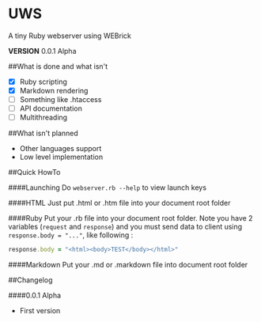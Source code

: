 # UWS
A tiny Ruby webserver using WEBrick

**VERSION** 0.0.1 Alpha<br/>

##What is done and what isn't

 - [x] Ruby scripting
 - [x] Markdown rendering
 - [ ] Something like .htaccess
 - [ ] API documentation
 - [ ] Multithreading

##What isn't planned
 - Other languages support
 - Low level implementation
 
##Quick HowTo

####Launching
Do `webserver.rb --help` to view launch keys

####HTML
Just put .html or .htm file into your document root folder

####Ruby
Put your .rb file into your document root folder. 
Note you have 2 variables (`request` and `response`) and you must send data to client using `response.body = "..."`, like following :
```ruby
response.body = "<html><body>TEST</body></html>"
```

####Markdown
Put your .md or .markdown file into document root folder

##Changelog

####0.0.1 Alpha
- First version
